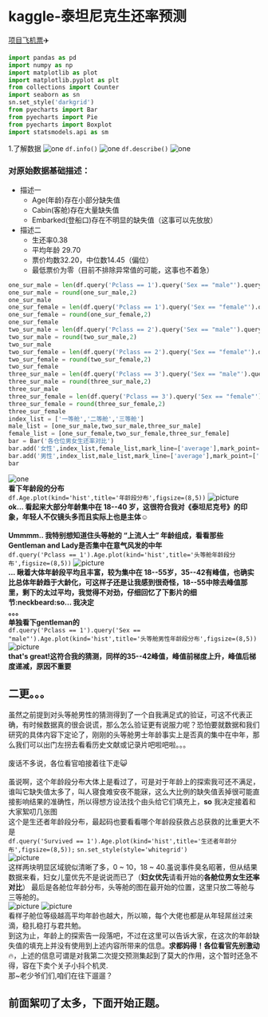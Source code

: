 # kaggle-泰坦尼克生还率预测
[项目飞机票](https://www.kaggle.com/c/titanic):airplane:

``` python
import pandas as pd
import numpy as np
import matplotlib as plot
import matplotlib.pyplot as plt
from collections import Counter
import seaborn as sn
sn.set_style('darkgrid')
from pyecharts import Bar
from pyecharts import Pie
from pyecharts import Boxplot
import statsmodels.api as sm
```
1.了解数据
![one](06a4a4f147936679a02db1d5eed1c9f.png)
`df.info()`
![one](8c06e2a5690ea8ae3c9f3aa7a4f5aa3.jpg)
`df.describe()`
![one](Image.jpg)

### 对原始数据基础描述：
- 描述一
  - Age(年龄)存在小部分缺失值
  - Cabin(客舱)存在大量缺失值
  - Embarked(登船口)存在不明显的缺失值（这事可以先放放）
- 描述二
  - 生还率0.38
  - 平均年龄 29.70
  - 票价均数32.20，中位数14.45（偏位）
  - 最低票价为零（目前不排除异常值的可能，这事也不着急）


``` python
one_sur_male = len(df.query('Pclass == 1').query('Sex == "male"').query('Survived == 1'))/len(df.query('Pclass == 1').query('Sex == "male"'))
one_sur_male = round(one_sur_male,2)
one_sur_male
one_sur_female = len(df.query('Pclass == 1').query('Sex == "female"').query('Survived == 1'))/len(df.query('Pclass == 1').query('Sex == "female"'))
one_sur_female = round(one_sur_female,2)
one_sur_female
two_sur_male = len(df.query('Pclass == 2').query('Sex == "male"').query('Survived == 1'))/len(df.query('Pclass == 2').query('Sex == "male"'))
two_sur_male = round(two_sur_male,2)
two_sur_male
two_sur_female = len(df.query('Pclass == 2').query('Sex == "female"').query('Survived == 1'))/len(df.query('Pclass == 2').query('Sex == "female"'))
two_sur_female = round(two_sur_female,2)
two_sur_female
three_sur_male = len(df.query('Pclass == 3').query('Sex == "male"').query('Survived == 1'))/len(df.query('Pclass == 3').query('Sex == "male"'))
three_sur_male = round(three_sur_male,2)
three_sur_male
three_sur_female = len(df.query('Pclass == 3').query('Sex == "female"').query('Survived == 1'))/len(df.query('Pclass == 3').query('Sex == "female"'))
three_sur_female = round(three_sur_female,2)
three_sur_female
index_list = ['一等舱','二等舱','三等舱']
male_list = [one_sur_male,two_sur_male,three_sur_male]
female_list = [one_sur_female,two_sur_female,three_sur_female]
bar = Bar('各仓位男女生还率对比')
bar.add('女性',index_list,female_list,mark_line=['average'],mark_point=['max','min'])
bar.add('男性',index_list,male_list,mark_line=['average'],mark_point=['max','min'])
bar
```
![one](male_and_female.png)
<br>**看下年龄段的分布**<br>
`df.Age.plot(kind='hist',title='年龄段分布',figsize=(8,5))`
![picture](age_distribut.png)
<br>**ok... 看起来大部分年龄集中在 18--40 岁，这很符合我对《泰坦尼克号》的印象，年轻人不仅镜头多而且实际上也是主体**:relaxed:<br>
<br>**Ummmm.. 我特别想知道住头等舱的 “上流人士” 年龄组成，看看那些Gentleman and Lady是否集中在意气风发的中年**<br>
`df.query('Pclass == 1').Age.plot(kind='hist',title='头等舱年龄段分布',figsize=(8,5))`
![picture](head_people.png)
<br>**... 瞅着大体年龄段平均且丰富，较为集中在 18--55岁，35--42有峰值，也确实比总体年龄趋于大龄化，可这样子还是让我感到很奇怪，18--55中除去峰值那里，剩下的太过平均，我觉得不对劲，仔细回忆了下影片的细节:neckbeard:so... 我决定**<br>
**。。。**
<br>**单独看下gentleman的**<br>
`df.query('Pclass == 1').query('Sex == "male"').Age.plot(kind='hist',title='头等舱男性年龄段分布',figsize=(8,5))`
![picture](head_male.png)
<br>**that's great!这符合我的猜测，同样的35--42峰值，峰值前梯度上升，峰值后梯度递减，原因不重要**<br>

## 二更。。。<br>
虽然之前提到对头等舱男性的猜测得到了一个自我满足式的验证，可这不代表正确，有时候数据真的很会说谎，那么怎么验证更有说服力呢？恐怕要就数据和我们研究的具体内容下定论了，刚刚的头等舱男士年龄事实上是否真的集中在中年，那么我们可以出门左拐去看看历史文献或记录片吧啦吧啦。。。<br><br>
废话不多说，各位看官咱接着往下走:smiley_cat:<br><br>
虽说啊，这个年龄段分布大体上是看过了，可是对于年龄上的探索我可还不满足，谁叫它缺失值太多了，叫人寝食难安夜不能寐，这么大比例的缺失值丢掉很可能直接影响结果的准确性，所以得想方设法找个由头给它们填充上，**so** 我决定接着和大家絮叨几张图<br>
这个是生还者年龄段分布，最起码也要看看哪个年龄段获救占总获救的比重更大不是<br>
`df.query('Survived == 1').Age.plot(kind='hist',title='生还者年龄分布',figsize=(8,5));`
`sn.set_style(style='whitegrid')`<br>
![picture](survived_age.png)<br>
这样两块明显区域貌似清晰了多，0 ~ 10，18 ~ 40.虽说事件臭名昭著，但从结果数据来看，妇女儿童优先不是说说而已了（**妇女优先**请看开始的**各舱位男女生还率对比**）
最后是各舱位年龄分布，头等舱的图在最开始的位置，这里只放二等舱与三等舱的。<br>
![picture](pclass_2.png)
![picture](pclass_3.png)<br>
看样子舱位等级越高平均年龄也越大，所以嘛，每个大佬也都是从年轻屌丝过来滴，稳扎稳打与君共勉。<br>
到这为止，年龄上的探索告一段落吧，不过在这里可以告诉大家，在这次的年龄缺失值的填充上并没有使用到上述内容所带来的信息。**求都妈得！各位看官先别激动**:fire:，上述的信息可谓是对我第二次提交预测集起到了莫大的作用，这个暂时还急不得，容在下卖个关子小抖个机灵.<br>
那~老少爷们们,咱们在往下遛遛？<br>
## 前面絮叨了太多，下面开始正题。<br>
